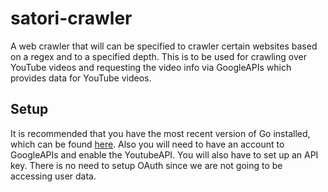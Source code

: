# satori-crawler

A web crawler that will can be specified to crawler certain websites based on a regex and to a specified depth.
This is to be used for crawling over YouTube videos and requesting the video info via GoogleAPIs which provides
data for YouTube videos.

## Setup

It is recommended that you have the most recent version of Go installed, which can be found [here](https://golang.org/dl/).
Also you will need to have an account to GoogleAPIs and enable the YoutubeAPI. You will also have to set up an API key. There
is no need to setup OAuth since we are not going to be accessing user data. 
